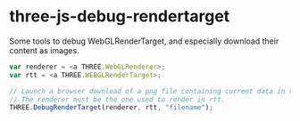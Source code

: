 # three-js-debug-rendertarget
Some tools to debug WebGLRenderTarget, and especially download their content as images. 

```javascript
var renderer = <a THREE.WebGLRenderer>;
var rtt = <a THREE.WEBGLRenderTarget>;

// Launch a browser download of a png file containing current data in rtt.
// The renderer must be the one used to render in rtt.
THREE.DebugRenderTarget(renderer, rtt, "filename");
```
